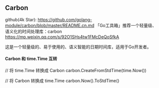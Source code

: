 ## Carbon
github(4k Star):
    https://github.com/golang-module/carbon/blob/master/README.cn.md
「Go工具箱」推荐一个轻量级、语义化的时间处理库：carbon
    https://mp.weixin.qq.com/s/92O1SHs4tw1FMcDeQoSfkA

这是一个轻量级的、易于使用的、语义智能的日期时间库，适用于Go开发者。

#### Carbon 和 time.Time 互转
// 将 time.Time 转换成 Carbon
carbon.CreateFromStdTime(time.Now())

// 将 Carbon 转换成 time.Time
carbon.Now().ToStdTime()
